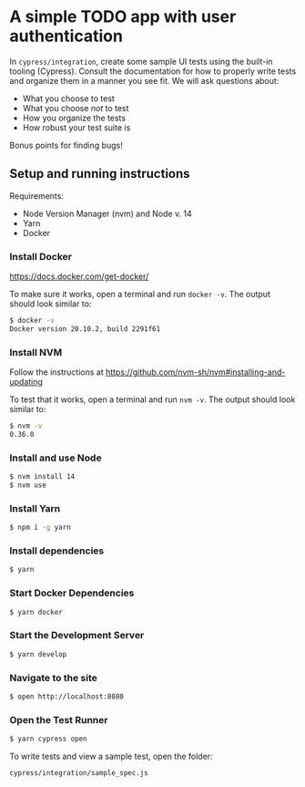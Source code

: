 # A simple TODO app with user authentication

In `cypress/integration`, create some sample UI tests using the built-in tooling (Cypress). Consult the documentation for how to properly write tests and organize them in a manner you see fit. We will ask questions about:

- What you choose to test
- What you choose _not_ to test
- How you organize the tests
- How robust your test suite is

Bonus points for finding bugs!

## Setup and running instructions

Requirements:

- Node Version Manager (nvm) and Node v. 14
- Yarn
- Docker

### Install Docker

https://docs.docker.com/get-docker/

To make sure it works, open a terminal and run `docker -v`. The output should look similar to:

```bash
$ docker -v
Docker version 20.10.2, build 2291f61
```

### Install NVM

Follow the instructions at https://github.com/nvm-sh/nvm#installing-and-updating

To test that it works, open a terminal and run `nvm -v`. The output should look similar to:

```bash
$ nvm -v
0.36.0
```

### Install and use Node

```bash
$ nvm install 14
$ nvm use
```

### Install Yarn

```bash
$ npm i -g yarn
```

### Install dependencies

```bash
$ yarn
```

### Start Docker Dependencies

```bash
$ yarn docker
```

### Start the Development Server

```bash
$ yarn develop
```

### Navigate to the site

```bash
$ open http://localhost:8080
```

### Open the Test Runner

```bash
$ yarn cypress open
```

To write tests and view a sample test, open the folder:

```
cypress/integration/sample_spec.js
```
